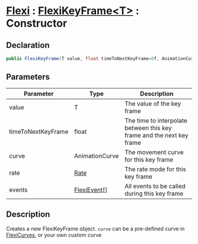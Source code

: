 # [Flexi](../Docs.md) : [FlexiKeyFrame\<T>](FlexiKeyFrame.md) : Constructor
## Declaration
```cs
public FlexiKeyFrame(T value, float timeToNextKeyFrame=0f, AnimationCurve curve=null, Rate rate=Rate.time, FlexiEvent[] events=null)
```

## Parameters
| Parameter | Type | Description |
| - | - | - |
| value | T | The value of the key frame |
| timeToNextKeyFrame | float | The time to interpolate between this key frame and the next key frame |
| curve | AnimationCurve | The movement curve for this key frame |
| rate | [Rate](../Flexi/Rate.md) | The rate mode for this key frame |
| events | [FlexiEvent](../FlexiEvent/FlexiEvent.md)[] | All events to be called during this key frame |

## Description
Creates a new FlexiKeyFrame object. `curve` can be a pre-defined curve in [FlexiCurves](../FlexiCurves/FlexiCurves.md), or your own custom curve
